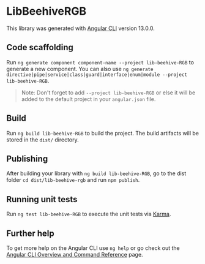 # LibBeehiveRGB

This library was generated with [Angular CLI](https://github.com/angular/angular-cli) version 13.0.0.

## Code scaffolding

Run `ng generate component component-name --project lib-beehive-RGB` to generate a new component. You can also use `ng generate directive|pipe|service|class|guard|interface|enum|module --project lib-beehive-RGB`.
> Note: Don't forget to add `--project lib-beehive-RGB` or else it will be added to the default project in your `angular.json` file. 

## Build

Run `ng build lib-beehive-RGB` to build the project. The build artifacts will be stored in the `dist/` directory.

## Publishing

After building your library with `ng build lib-beehive-RGB`, go to the dist folder `cd dist/lib-beehive-rgb` and run `npm publish`.

## Running unit tests

Run `ng test lib-beehive-RGB` to execute the unit tests via [Karma](https://karma-runner.github.io).

## Further help

To get more help on the Angular CLI use `ng help` or go check out the [Angular CLI Overview and Command Reference](https://angular.io/cli) page.
